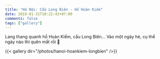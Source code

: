 ```yaml
---
title: "Hà Nội: Cầu Long Biên - Hồ Hoàn Kiêm"
date: 2019-01-31T10:22:43+07:00
comments: false
tags: ["gallery"]
---
```


Lang thang quanh hồ Hoàn Kiếm, cầu Long Biên... Vào một ngày hè, cụ thể ngày nào thì quên mất rồi :see_no_evil:

{{< gallery dir="/photos/hanoi-hoankiem-longbien" />}}
